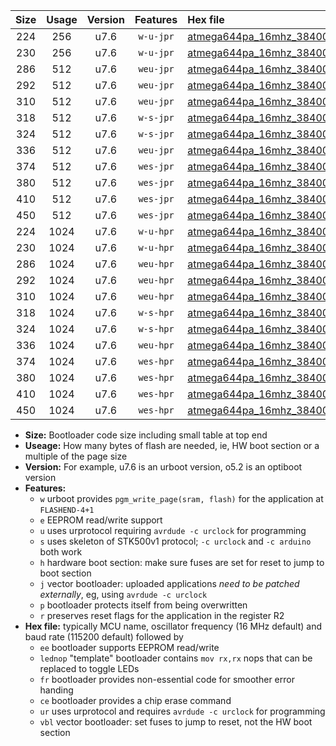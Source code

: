 |Size|Usage|Version|Features|Hex file|
|:-:|:-:|:-:|:-:|:--|
|224|256|u7.6|`w-u-jpr`|[atmega644pa_16mhz_38400bps_ur_vbl.hex](https://raw.githubusercontent.com/stefanrueger/urboot/main/atmega644pa_16mhz_38400bps_ur_vbl.hex)|
|230|256|u7.6|`w-u-jpr`|[atmega644pa_16mhz_38400bps_lednop_ur_vbl.hex](https://raw.githubusercontent.com/stefanrueger/urboot/main/atmega644pa_16mhz_38400bps_lednop_ur_vbl.hex)|
|286|512|u7.6|`weu-jpr`|[atmega644pa_16mhz_38400bps_ee_ur_vbl.hex](https://raw.githubusercontent.com/stefanrueger/urboot/main/atmega644pa_16mhz_38400bps_ee_ur_vbl.hex)|
|292|512|u7.6|`weu-jpr`|[atmega644pa_16mhz_38400bps_ee_lednop_ur_vbl.hex](https://raw.githubusercontent.com/stefanrueger/urboot/main/atmega644pa_16mhz_38400bps_ee_lednop_ur_vbl.hex)|
|310|512|u7.6|`weu-jpr`|[atmega644pa_16mhz_38400bps_ee_lednop_fr_ur_vbl.hex](https://raw.githubusercontent.com/stefanrueger/urboot/main/atmega644pa_16mhz_38400bps_ee_lednop_fr_ur_vbl.hex)|
|318|512|u7.6|`w-s-jpr`|[atmega644pa_16mhz_38400bps_vbl.hex](https://raw.githubusercontent.com/stefanrueger/urboot/main/atmega644pa_16mhz_38400bps_vbl.hex)|
|324|512|u7.6|`w-s-jpr`|[atmega644pa_16mhz_38400bps_lednop_vbl.hex](https://raw.githubusercontent.com/stefanrueger/urboot/main/atmega644pa_16mhz_38400bps_lednop_vbl.hex)|
|336|512|u7.6|`weu-jpr`|[atmega644pa_16mhz_38400bps_ee_lednop_fr_ce_ur_vbl.hex](https://raw.githubusercontent.com/stefanrueger/urboot/main/atmega644pa_16mhz_38400bps_ee_lednop_fr_ce_ur_vbl.hex)|
|374|512|u7.6|`wes-jpr`|[atmega644pa_16mhz_38400bps_ee_vbl.hex](https://raw.githubusercontent.com/stefanrueger/urboot/main/atmega644pa_16mhz_38400bps_ee_vbl.hex)|
|380|512|u7.6|`wes-jpr`|[atmega644pa_16mhz_38400bps_ee_lednop_vbl.hex](https://raw.githubusercontent.com/stefanrueger/urboot/main/atmega644pa_16mhz_38400bps_ee_lednop_vbl.hex)|
|410|512|u7.6|`wes-jpr`|[atmega644pa_16mhz_38400bps_ee_lednop_fr_vbl.hex](https://raw.githubusercontent.com/stefanrueger/urboot/main/atmega644pa_16mhz_38400bps_ee_lednop_fr_vbl.hex)|
|450|512|u7.6|`wes-jpr`|[atmega644pa_16mhz_38400bps_ee_lednop_fr_ce_vbl.hex](https://raw.githubusercontent.com/stefanrueger/urboot/main/atmega644pa_16mhz_38400bps_ee_lednop_fr_ce_vbl.hex)|
|224|1024|u7.6|`w-u-hpr`|[atmega644pa_16mhz_38400bps_ur.hex](https://raw.githubusercontent.com/stefanrueger/urboot/main/atmega644pa_16mhz_38400bps_ur.hex)|
|230|1024|u7.6|`w-u-hpr`|[atmega644pa_16mhz_38400bps_lednop_ur.hex](https://raw.githubusercontent.com/stefanrueger/urboot/main/atmega644pa_16mhz_38400bps_lednop_ur.hex)|
|286|1024|u7.6|`weu-hpr`|[atmega644pa_16mhz_38400bps_ee_ur.hex](https://raw.githubusercontent.com/stefanrueger/urboot/main/atmega644pa_16mhz_38400bps_ee_ur.hex)|
|292|1024|u7.6|`weu-hpr`|[atmega644pa_16mhz_38400bps_ee_lednop_ur.hex](https://raw.githubusercontent.com/stefanrueger/urboot/main/atmega644pa_16mhz_38400bps_ee_lednop_ur.hex)|
|310|1024|u7.6|`weu-hpr`|[atmega644pa_16mhz_38400bps_ee_lednop_fr_ur.hex](https://raw.githubusercontent.com/stefanrueger/urboot/main/atmega644pa_16mhz_38400bps_ee_lednop_fr_ur.hex)|
|318|1024|u7.6|`w-s-hpr`|[atmega644pa_16mhz_38400bps.hex](https://raw.githubusercontent.com/stefanrueger/urboot/main/atmega644pa_16mhz_38400bps.hex)|
|324|1024|u7.6|`w-s-hpr`|[atmega644pa_16mhz_38400bps_lednop.hex](https://raw.githubusercontent.com/stefanrueger/urboot/main/atmega644pa_16mhz_38400bps_lednop.hex)|
|336|1024|u7.6|`weu-hpr`|[atmega644pa_16mhz_38400bps_ee_lednop_fr_ce_ur.hex](https://raw.githubusercontent.com/stefanrueger/urboot/main/atmega644pa_16mhz_38400bps_ee_lednop_fr_ce_ur.hex)|
|374|1024|u7.6|`wes-hpr`|[atmega644pa_16mhz_38400bps_ee.hex](https://raw.githubusercontent.com/stefanrueger/urboot/main/atmega644pa_16mhz_38400bps_ee.hex)|
|380|1024|u7.6|`wes-hpr`|[atmega644pa_16mhz_38400bps_ee_lednop.hex](https://raw.githubusercontent.com/stefanrueger/urboot/main/atmega644pa_16mhz_38400bps_ee_lednop.hex)|
|410|1024|u7.6|`wes-hpr`|[atmega644pa_16mhz_38400bps_ee_lednop_fr.hex](https://raw.githubusercontent.com/stefanrueger/urboot/main/atmega644pa_16mhz_38400bps_ee_lednop_fr.hex)|
|450|1024|u7.6|`wes-hpr`|[atmega644pa_16mhz_38400bps_ee_lednop_fr_ce.hex](https://raw.githubusercontent.com/stefanrueger/urboot/main/atmega644pa_16mhz_38400bps_ee_lednop_fr_ce.hex)|

- **Size:** Bootloader code size including small table at top end
- **Useage:** How many bytes of flash are needed, ie, HW boot section or a multiple of the page size
- **Version:** For example, u7.6 is an urboot version, o5.2 is an optiboot version
- **Features:**
  + `w` urboot provides `pgm_write_page(sram, flash)` for the application at `FLASHEND-4+1`
  + `e` EEPROM read/write support
  + `u` uses urprotocol requiring `avrdude -c urclock` for programming
  + `s` uses skeleton of STK500v1 protocol; `-c urclock` and `-c arduino` both work
  + `h` hardware boot section: make sure fuses are set for reset to jump to boot section
  + `j` vector bootloader: uploaded applications *need to be patched externally*, eg, using `avrdude -c urclock`
  + `p` bootloader protects itself from being overwritten
  + `r` preserves reset flags for the application in the register R2
- **Hex file:** typically MCU name, oscillator frequency (16 MHz default) and baud rate (115200 default) followed by
  + `ee` bootloader supports EEPROM read/write
  + `lednop` "template" bootloader contains `mov rx,rx` nops that can be replaced to toggle LEDs
  + `fr` bootloader provides non-essential code for smoother error handing
  + `ce` bootloader provides a chip erase command
  + `ur` uses urprotocol and requires `avrdude -c urclock` for programming
  + `vbl` vector bootloader: set fuses to jump to reset, not the HW boot section
